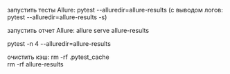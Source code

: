 
запустить тесты Allure: pytest --alluredir=allure-results (с выводом логов: pytest --alluredir=allure-results -s)

запустить отчет Allure: allure serve allure-results

pytest -n 4 --alluredir=allure-results

очистить кэш:
rm -rf .pytest_cache                   
rm -rf allure-results